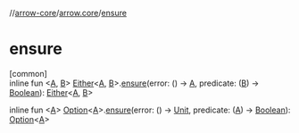 //[arrow-core](../../index.md)/[arrow.core](index.md)/[ensure](ensure.md)

# ensure

[common]\
inline fun &lt;[A](ensure.md), [B](ensure.md)&gt; [Either](-either/index.md)&lt;[A](ensure.md), [B](ensure.md)&gt;.[ensure](ensure.md)(error: () -&gt; [A](ensure.md), predicate: ([B](ensure.md)) -&gt; [Boolean](https://kotlinlang.org/api/latest/jvm/stdlib/kotlin/-boolean/index.html)): [Either](-either/index.md)&lt;[A](ensure.md), [B](ensure.md)&gt;

inline fun &lt;[A](ensure.md)&gt; [Option](-option/index.md)&lt;[A](ensure.md)&gt;.[ensure](ensure.md)(error: () -&gt; [Unit](https://kotlinlang.org/api/latest/jvm/stdlib/kotlin/-unit/index.html), predicate: ([A](ensure.md)) -&gt; [Boolean](https://kotlinlang.org/api/latest/jvm/stdlib/kotlin/-boolean/index.html)): [Option](-option/index.md)&lt;[A](ensure.md)&gt;
